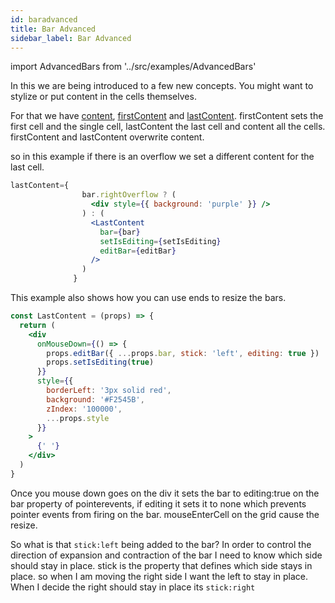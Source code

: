 ```yaml
---
id: baradvanced
title: Bar Advanced
sidebar_label: Bar Advanced
---
```



import AdvancedBars from '../src/examples/AdvancedBars'



In this we are being introduced to a few new concepts. You might want to stylize or put content in the cells themselves. 

For that we have [content](/docs/bar#content), [firstContent](/docs/bar#firstcontent) and [lastContent](/docs/bar#lastcontent). 
firstContent sets the first cell and the single cell, lastContent the last cell and content all the cells. firstContent and lastContent overwrite content.

so in this example if there is an overflow we set a different content for the last cell. 

```jsx
lastContent={
                bar.rightOverflow ? (
                  <div style={{ background: 'purple' }} />
                ) : (
                  <LastContent
                    bar={bar}
                    setIsEditing={setIsEditing}
                    editBar={editBar}
                  />
                )
              }
```

This example also shows how you can use ends to resize the bars.


```jsx
const LastContent = (props) => {
  return (
    <div
      onMouseDown={() => {
        props.editBar({ ...props.bar, stick: 'left', editing: true })
        props.setIsEditing(true)
      }}
      style={{
        borderLeft: '3px solid red',
        background: '#F2545B',
        zIndex: '100000',
        ...props.style
      }}
    >
      {' '}
    </div>
  )
}
```

Once you mouse down goes on the div it sets the bar to editing:true
on the bar property of pointerevents, if editing it sets it to none which prevents pointer events from firing on the bar. 
mouseEnterCell on the grid cause the resize. 

So what is that `stick:left` being added to the bar?
In order to control the direction of expansion and contraction of the bar I need to know which side should stay in place. 
stick is the property that defines which side stays in place. 
so when I am moving the right side I want the left to stay in place. 
When I decide the right should stay in place its `stick:right`
<AdvancedBars />

```jsx file=../src/examples/AdvancedBars.js
```



